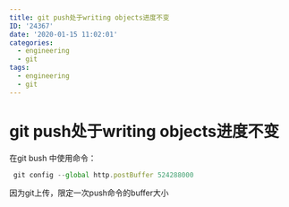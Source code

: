 ```yaml
---
title: git push处于writing objects进度不变
ID: '24367'
date: '2020-01-15 11:02:01'
categories:
  - engineering
  - git
tags:
  - engineering
  - git
---
```


# git push处于writing objects进度不变

在git bush 中使用命令：

``` js 
 git config --global http.postBuffer 524288000
```

因为git上传，限定一次push命令的buffer大小
 
 
 
 
 
 
 
 
 
 
 
 
 
 
 
 
 
 
 
 
 
 
